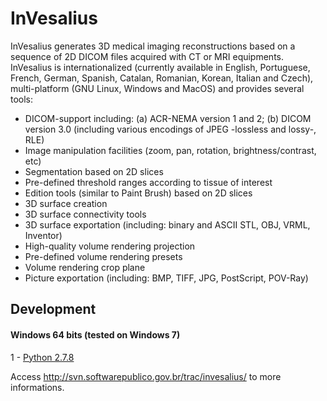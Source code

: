 # InVesalius

InVesalius generates 3D medical imaging reconstructions based on a sequence of 2D DICOM files acquired with CT or MRI equipments.  InVesalius is internationalized (currently available in English, Portuguese, French, German, Spanish, Catalan, Romanian, Korean, Italian and Czech), multi-platform (GNU Linux, Windows and MacOS) and provides several tools:
  * DICOM-support including: (a) ACR-NEMA version 1 and 2; (b) DICOM version 3.0 (including various encodings of JPEG -lossless and lossy-, RLE)
  * Image manipulation facilities (zoom, pan, rotation, brightness/contrast, etc)
  * Segmentation based on 2D slices
  * Pre-defined threshold ranges according to tissue of interest
  * Edition tools (similar to Paint Brush) based on 2D slices
  * 3D surface creation
  * 3D surface connectivity tools 
  * 3D surface exportation (including: binary and ASCII STL, OBJ, VRML, Inventor)
  * High-quality volume rendering projection
  * Pre-defined volume rendering presets
  * Volume rendering crop plane
  * Picture exportation (including: BMP, TIFF, JPG, PostScript, POV-Ray)

## Development

#### Windows 64 bits (tested on Windows 7)
1 - [Python 2.7.8](http://ftp://ftp.cti.gov.br/pub/dt3d/invesalius/files/dev/win64/python-2.7.8.amd64.msi)

Access http://svn.softwarepublico.gov.br/trac/invesalius/ to more informations.
